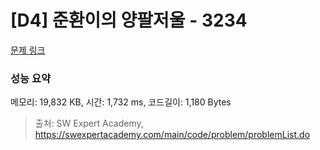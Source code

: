 # [D4] 준환이의 양팔저울 - 3234 

[문제 링크](https://swexpertacademy.com/main/code/problem/problemDetail.do?contestProbId=AWAe7XSKfUUDFAUw) 

### 성능 요약

메모리: 19,832 KB, 시간: 1,732 ms, 코드길이: 1,180 Bytes



> 출처: SW Expert Academy, https://swexpertacademy.com/main/code/problem/problemList.do